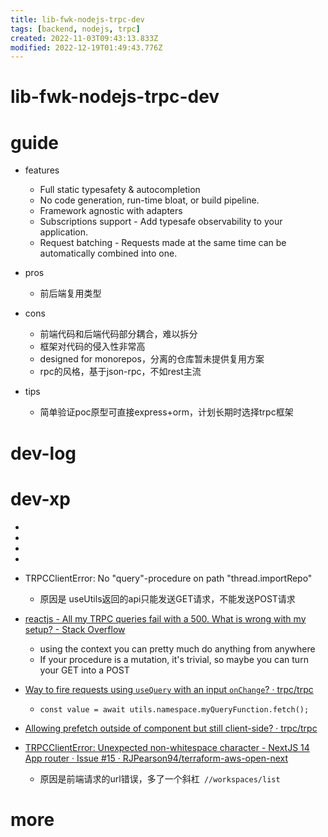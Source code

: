 ```yaml
---
title: lib-fwk-nodejs-trpc-dev
tags: [backend, nodejs, trpc]
created: 2022-11-03T09:43:13.833Z
modified: 2022-12-19T01:49:43.776Z
---
```


# lib-fwk-nodejs-trpc-dev

# guide

- features
  - Full static typesafety & autocompletion
  - No code generation, run-time bloat, or build pipeline.
  - Framework agnostic with adapters
  - Subscriptions support - Add typesafe observability to your application.
  - Request batching - Requests made at the same time can be automatically combined into one.

- pros
  - 前后端复用类型

- cons
  - 前端代码和后端代码部分耦合，难以拆分
  - 框架对代码的侵入性非常高
  - designed for monorepos，分离的仓库暂未提供复用方案
  - rpc的风格，基于json-rpc，不如rest主流

- tips
  - 简单验证poc原型可直接express+orm，计划长期时选择trpc框架
# dev-log

# dev-xp
- 
- 
- 
- 

- TRPCClientError: No "query"-procedure on path "thread.importRepo"
  - 原因是 useUtils返回的api只能发送GET请求，不能发送POST请求

- [reactjs - All my TRPC queries fail with a 500. What is wrong with my setup? - Stack Overflow](https://stackoverflow.com/questions/75227309/all-my-trpc-queries-fail-with-a-500-what-is-wrong-with-my-setup)
  - using the context you can pretty much do anything from anywhere
  - If your procedure is a mutation, it's trivial, so maybe you can turn your GET into a POST

- [Way to fire requests using `useQuery` with an input `onChange`? · trpc/trpc ](https://github.com/trpc/trpc/discussions/2067)
  - `const value = await utils.namespace.myQueryFunction.fetch();`

- [Allowing prefetch outside of component but still client-side? · trpc/trpc ](https://github.com/trpc/trpc/discussions/3148)

- [TRPCClientError: Unexpected non-whitespace character - NextJS 14 App router · Issue #15 · RJPearson94/terraform-aws-open-next](https://github.com/RJPearson94/terraform-aws-open-next/issues/15)
  - 原因是前端请求的url错误，多了一个斜杠` //workspaces/list`
# more
